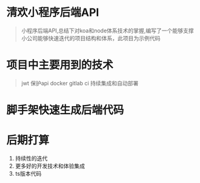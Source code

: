 # 清欢小程序后端API
> 小程序后端API,总结下对koa和node体系技术的掌握,编写了一个能够支撑小公司能够快速迭代的项目结构和体系，此项目为示例代码
# 项目中主要用到的技术
> jwt 保护api
> docker 
> gitlab ci 持续集成和自动部署
# 脚手架快速生成后端代码


# 后期打算
1. 持续性的迭代
2. 更多好的开发技术和体验集成
3. ts版本代码